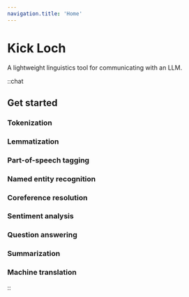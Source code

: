 ```yaml
---
navigation.title: 'Home'
---
```


# Kick Loch

A lightweight linguistics tool for communicating with an LLM.

::chat
## Get started

### Tokenization
### Lemmatization
### Part-of-speech tagging
### Named entity recognition
### Coreference resolution
### Sentiment analysis
### Question answering
### Summarization
### Machine translation
::